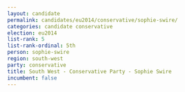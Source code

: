 ```yaml
---
layout: candidate
permalink: candidates/eu2014/conservative/sophie-swire/
categories: candidate conservative
election: eu2014
list-rank: 5
list-rank-ordinal: 5th
person: sophie-swire
region: south-west
party: conservative
title: South West - Conservative Party - Sophie Swire
incumbent: false
---
```

